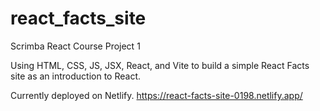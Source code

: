 # react_facts_site
Scrimba React Course Project 1

Using HTML, CSS, JS, JSX, React, and Vite to build a simple React Facts site as an introduction to React.

Currently deployed on Netlify.
https://react-facts-site-0198.netlify.app/
